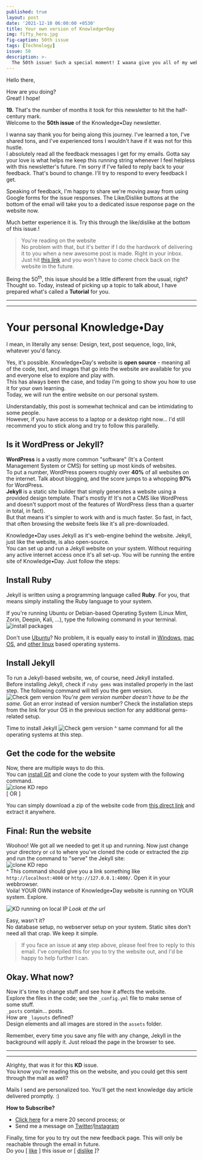 ```yaml
---
published: true
layout: post
date: '2021-12-10 06:00:00 +0530'
title: Your own version of Knowledge•Day
img: fifty_hero.jpg
fig-caption: 50th issue
tags: [Technology]
issue: 50
description: >-
  The 50th issue! Such a special moment! I waana give you all of my website to play with.
---
```


Hello there,  

How are you doing?  
Great! I hope!  

**19.** That's the number of months it took for this newsletter to hit the half-century mark.  
Welcome to the **50th issue** of the Knowledge•Day newsletter.  

I wanna say thank you for being along this journey. I've learned a ton, I've shared tons, and I've experienced tons I wouldn't have if it was not for this hustle.  
I absolutely read all the feedback messages I get for my emails. Gotta say your love is what helps me keep this running string whenever I feel helpless with this newsletter's future. I'm sorry if I've failed to reply back to your feedback. That's bound to change. I'll try to respond to every feedback I get.  

Speaking of feedback, I'm happy to share we're moving away from using Google forms for the issue responses. The Like/Dislike buttons at the bottom of the email will take you to a dedicated issue response page on the website now.  

Much better experience it is. Try this through the like/dislike at the bottom of this issue.!  

> You're reading on the website  
No problem with that, but it's better if I do the hardwork of delivering it to you when a new awesome post is made. Right in your inbox.  
Just hit [this link](https://knowledgeday.in/signup/?utm_source=kdweb_issue50&utm_medium=blog_intro) and you won't have to come check back on the website in the future.  

Being the 50<sup>th</sup>, this issue should be a little different from the usual, right?  
Thought so. Today, instead of picking up a topic to talk about, I have prepared what's called a **Tutorial** for you.  

------
------

# Your personal Knowledge•Day
I mean, in literally any sense: Design, text, post sequence, logo, link, whatever you'd fancy.  

Yes, it's possible. Knowledge•Day's website is **open source** - meaning all of the code, text, and images that go into the website are available for you and everyone else to explore and play with.  
This has always been the case, and today I'm going to show you how to use it for your own learning.  
Today, we will run the entire website on our personal system.  

Understandably, this post is somewhat technical and can be intimidating to some people.  
However, if you have access to a laptop or a desktop right now... I'd still recommend you to stick along and try to follow this parallelly.  

## Is it WordPress or Jekyll?
**WordPress** is a vastly more common "software" (It's a Content Management System or CMS) for setting up most kinds of websites.  
To put a number, WordPress powers roughly over **40%** of all websites on the internet. Talk about blogging, and the score jumps to a whopping **97%** for WordPress.  
**Jekyll** is a static site builder that simply generates a website using a provided design template. That's mostly it! It's not a CMS like WordPress and doesn't support most of the features of WordPress (less than a quarter in total, in fact).  
But that means it's simpler to work with and is much faster. So fast, in fact, that often browsing the website feels like it's all pre-downloaded.

Knowledge•Day uses Jekyll as it's web-engine behind the website. Jekyll, just like the website, is also open-source.  
You can set up and run a Jekyll website on your system. Without requiring any active internet access once it's all set-up. You will be running the entire site of Knowledge•Day. Just follow the steps:  

## Install Ruby
Jekyll is written using a programming language called **Ruby**. For you, that means simply installing the Ruby language to your system.  

If you're running Ubuntu or Debian-based Operating System (Linux Mint, Zorin, Deepin, Kali, ...), type the following command in your terminal.
![install packages]({{site.baseurl}}/assets/img/install_pkgs.png)

Don't use [Ubuntu](https://jekyllrb.com/docs/installation/ubuntu/)? No problem, it is equally easy to install in [Windows](https://jekyllrb.com/docs/installation/windows/), [mac OS](https://jekyllrb.com/docs/installation/macos/), and [other linux](https://jekyllrb.com/docs/installation/other-linux/) based operating systems.  

## Install Jekyll
To run a Jekyll-based website, we, of course, need Jekyll installed.  
Before installing Jekyll, check if `ruby gems` was installed properly in the last step. The following command will tell you the gem version.
![Check gem version]({{site.baseurl}}/assets/img/gem_ver.png)
_You're gem version number doesn't have to be the same._
Got an error instead of version number? Check the installation steps from the link for your OS in the previous section for any additional gems-related setup.  

Time to install Jekyll
![Check gem version]({{site.baseurl}}/assets/img/install_jekyll.png)
^ same command for all the operating systems at this step.  

## Get the code for the website
Now, there are multiple ways to do this.  
You can [install Git](https://git-scm.com/book/en/v2/Getting-Started-Installing-Git) and clone the code to your system with the following command.  
![clone KD repo]({{site.baseurl}}/assets/img/clone_repo.png)  
[ OR ]  

You can simply download a zip of the website code from [this direct link](https://github.com/OhYash/KnowledgeDay/archive/refs/heads/master.zip) and extract it anywhere.  

## Final: Run the website
Woohoo! We got all we needed to get it up and running. Now just change your directory or `cd` to where you've cloned the code or extracted the zip and run the command to "serve" the Jekyll site:  
![clone KD repo]({{site.baseurl}}/assets/img/jekyll_serve.png)  
^ This command should give you a link something like `http://localhost:4000` or `http://127.0.0.1:4000/`. Open it in your webbrowser.  
Voila! YOUR OWN instance of Knowledge•Day website is running on YOUR system. Explore.  

![KD running on local IP]({{site.baseurl}}/assets/img/local_kd.jpg)
_Look at the url_

Easy, wasn't it?  
No database setup, no webserver setup on your system. Static sites don't need all that crap. We keep it simple.  

> If you face an issue at **any** step above, please feel free to reply to this email. I've compiled this for you to try the website out, and I'd be happy to help further I can.

## Okay. What now?
Now it's time to change stuff and see how it affects the website.  
Explore the files in the code; see the `_config.yml` file to make sense of some stuff.  
`_posts` contain... posts.  
How are `_layouts` defined?  
Design elements and all images are stored in the `assets` folder.  

Remember, every time you save any file with any change, Jekyll in the background will apply it. Just reload the page in the browser to see.  

------
------

Alrighty, that was it for this **KD** issue.   
You know you're reading this on the website, and you could get this sent through the mail as well?  

Mails I send are personalized too. You'll get the next knowledge day article delivered promptly. :)  

**How to Subscribe?**  
- [Click here](https://knowledgeday.in/signup/?utm_source=kdweb_issue50&utm_medium=blog_conclusion&utm_campaign=issue50) for a mere 20 second process; or  
- Send me a message on [Twitter](https://twitter.com/knowledgedaynl?utm_source=kdweb_issue50&utm_medium=blog_conclusion&utm_campaign=issue50)/[Instagram](http://instagram.com/knowledgedaynl?utm_source=kdweb_issue50&utm_medium=blog_conclusion&utm_campaign=issue50)  

Finally, time for you to try out the new feedback page. This will only be reachable through the email in future.  
 Do you [ [like](https://knowledgeday.in/feedback/?rx=1&is=50&utm_source=kdweb_feedback) ] this issue or [ [dislike](https://knowledgeday.in/feedback/?rx=0&is=50&utm_source=kdweb_feedback) ]?
